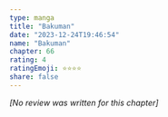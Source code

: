 ```yaml
---
type: manga
title: "Bakuman"
date: "2023-12-24T19:46:54"
name: "Bakuman"
chapter: 66
rating: 4
ratingEmoji: ⭐️⭐️⭐️⭐️
share: false
---
```


*[No review was written for this chapter]*
